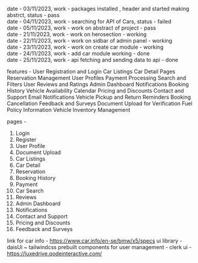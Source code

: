 date - 03/11/2023, work - packages installed , header and started making abstrct, status - pass
<br/>
date - 04/11/2023, work - searching for API of Cars, status - failed
<br/>
date - 05/11/2023, work - work on abstract of project - pass
<br/>
date - 21/11/2023, work - work on herosection - working
<br/>
date - 22/11/2023, work - work on sidbar of admin panel - working
<br/>
date - 23/11/2023, work - work on create car module - working
<br/>
date - 24/11/2023, work - add car module working - done
<br/>
date - 25/11/2023, work - api fetching and sending data to api - done

features -
User Registration and Login
Car Listings
Car Detail Pages
Reservation Management
User Profiles
Payment Processing
Search and Filters
User Reviews and Ratings
Admin Dashboard
Notifications
Booking History
Vehicle Availability Calendar
Pricing and Discounts
Contact and Support
Email Notifications
Vehicle Pickup and Return Reminders
Booking Cancellation
Feedback and Surveys
Document Upload for Verification
Fuel Policy Information
Vehicle Inventory Management

pages -

1. Login
2. Register
3. User Profile
4. Document Upload
5. Car Listings
6. Car Detail
7. Reservation
8. Booking History
9. Payment
10. Car Search
11. Reviews
12. Admin Dashboard
13. Notifications
14. Contact and Support
15. Pricing and Discounts
16. Feedback and Surveys

link for car info - https://www.car.info/en-se/bmw/x5/specs
ui library - daisUi ~ tailwindcss prebuilt components
for user management - clerk
ui - https://luxedrive.qodeinteractive.com/

